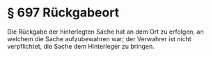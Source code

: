 # § 697 Rückgabeort
Die Rückgabe der hinterlegten Sache hat an dem Ort zu erfolgen, an welchem die Sache aufzubewahren war; der Verwahrer ist nicht verpflichtet, die Sache dem Hinterleger zu bringen.